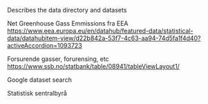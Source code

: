 Describes the data directory and datasets

Net Greenhouse Gass Emmissions fra EEA
https://www.eea.europa.eu/en/datahub/featured-data/statistical-data/datahubitem-view/d22b842a-53f7-4c63-aa94-74d5fa1f4d40?activeAccordion=1093723

Forsurende gasser, forurensing, etc
https://www.ssb.no/statbank/table/08941/tableViewLayout1/

Google dataset search

Statistisk sentralbyrå

